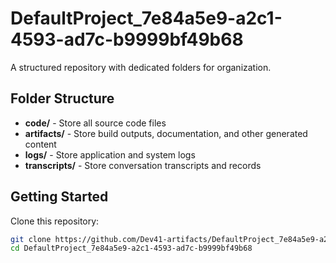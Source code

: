 # DefaultProject_7e84a5e9-a2c1-4593-ad7c-b9999bf49b68
A structured repository with dedicated folders for organization.

## Folder Structure

- **code/** - Store all source code files
- **artifacts/** - Store build outputs, documentation, and other generated content
- **logs/** - Store application and system logs
- **transcripts/** - Store conversation transcripts and records

## Getting Started

Clone this repository:
```bash
git clone https://github.com/Dev41-artifacts/DefaultProject_7e84a5e9-a2c1-4593-ad7c-b9999bf49b68
cd DefaultProject_7e84a5e9-a2c1-4593-ad7c-b9999bf49b68
```
